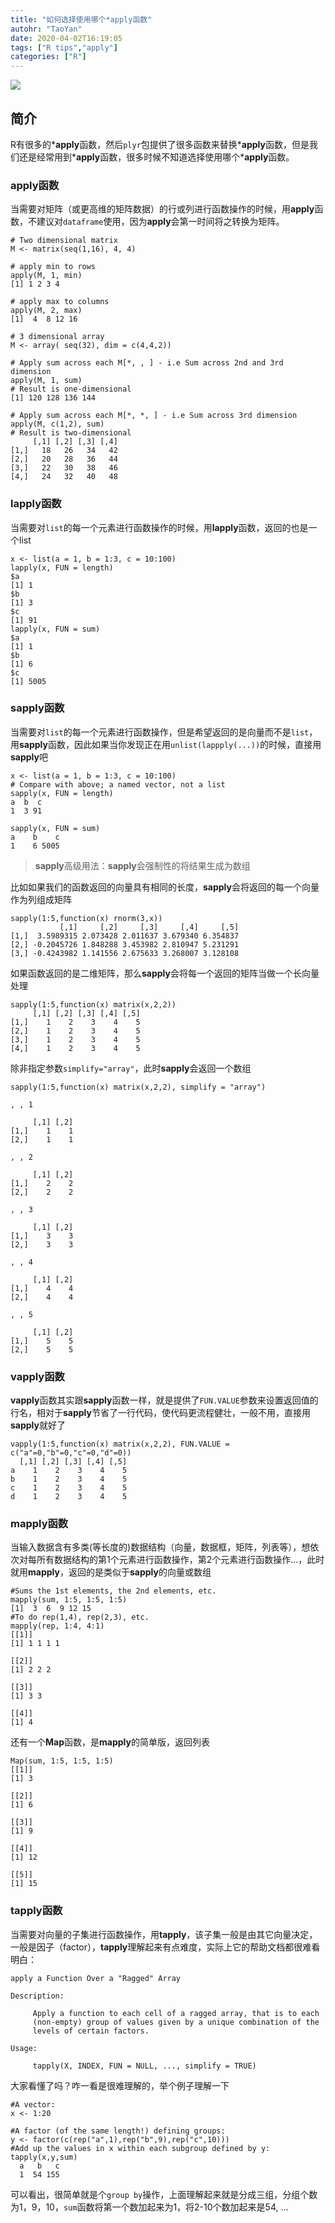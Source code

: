 ```yaml
---
title: "如何选择使用哪个*apply函数"
autohr: "TaoYan"
date: 2020-04-02T16:19:05
tags: ["R tips","apply"]
categories: ["R"]
---
```


![](https://cdn.jsdelivr.net/gh/YTLogos/pic_link@master/img/UMzZ4.png)


## 简介

R有很多的\***apply**函数，然后`plyr`包提供了很多函数来替换\***apply**函数，但是我们还是经常用到\***apply**函数，很多时候不知道选择使用哪个\***apply**函数。

<!--more-->

### apply函数

当需要对矩阵（或更高维的矩阵数据）的行或列进行函数操作的时候，用**apply**函数，不建议对`dataframe`使用，因为**apply**会第一时间将之转换为矩阵。

```
# Two dimensional matrix
M <- matrix(seq(1,16), 4, 4)

# apply min to rows
apply(M, 1, min)
[1] 1 2 3 4

# apply max to columns
apply(M, 2, max)
[1]  4  8 12 16

# 3 dimensional array
M <- array( seq(32), dim = c(4,4,2))

# Apply sum across each M[*, , ] - i.e Sum across 2nd and 3rd dimension
apply(M, 1, sum)
# Result is one-dimensional
[1] 120 128 136 144

# Apply sum across each M[*, *, ] - i.e Sum across 3rd dimension
apply(M, c(1,2), sum)
# Result is two-dimensional
     [,1] [,2] [,3] [,4]
[1,]   18   26   34   42
[2,]   20   28   36   44
[3,]   22   30   38   46
[4,]   24   32   40   48
```


### lapply函数

当需要对`list`的每一个元素进行函数操作的时候，用**lapply**函数，返回的也是一个list

```
x <- list(a = 1, b = 1:3, c = 10:100) 
lapply(x, FUN = length) 
$a 
[1] 1
$b 
[1] 3
$c 
[1] 91
lapply(x, FUN = sum) 
$a 
[1] 1
$b 
[1] 6
$c 
[1] 5005
```

### sapply函数

当需要对`list`的每一个元素进行函数操作，但是希望返回的是向量而不是`list`，用**sapply**函数，因此如果当你发现正在用`unlist(lappply(...))`的时候，直接用**sapply**吧

```
x <- list(a = 1, b = 1:3, c = 10:100)
# Compare with above; a named vector, not a list 
sapply(x, FUN = length)  
a  b  c   
1  3 91

sapply(x, FUN = sum)   
a    b    c    
1    6 5005 
```

> **sapply**高级用法：**sapply**会强制性的将结果生成为数组

比如如果我们的函数返回的向量具有相同的长度，**sapply**会将返回的每一个向量作为列组成矩阵

```
sapply(1:5,function(x) rnorm(3,x))
           [,1]     [,2]     [,3]     [,4]     [,5]
[1,]  3.5989315 2.073428 2.011637 3.679340 6.354837
[2,] -0.2045726 1.848288 3.453982 2.810947 5.231291
[3,] -0.4243982 1.141556 2.675633 3.268007 3.128108
```

如果函数返回的是二维矩阵，那么**sapply**会将每一个返回的矩阵当做一个长向量处理

```
sapply(1:5,function(x) matrix(x,2,2))
     [,1] [,2] [,3] [,4] [,5]
[1,]    1    2    3    4    5
[2,]    1    2    3    4    5
[3,]    1    2    3    4    5
[4,]    1    2    3    4    5
```

除非指定参数`simplify="array"`，此时**sapply**会返回一个数组

```
sapply(1:5,function(x) matrix(x,2,2), simplify = "array")

, , 1

     [,1] [,2]
[1,]    1    1
[2,]    1    1

, , 2

     [,1] [,2]
[1,]    2    2
[2,]    2    2

, , 3

     [,1] [,2]
[1,]    3    3
[2,]    3    3

, , 4

     [,1] [,2]
[1,]    4    4
[2,]    4    4

, , 5

     [,1] [,2]
[1,]    5    5
[2,]    5    5
```

### vapply函数

**vapply**函数其实跟**sapply**函数一样，就是提供了`FUN.VALUE`参数来设置返回值的行名，相对于**sapply**节省了一行代码，使代码更流程健壮，一般不用，直接用**sapply**就好了

```
vapply(1:5,function(x) matrix(x,2,2), FUN.VALUE = c("a"=0,"b"=0,"c"=0,"d"=0))
  [,1] [,2] [,3] [,4] [,5]
a    1    2    3    4    5
b    1    2    3    4    5
c    1    2    3    4    5
d    1    2    3    4    5
```

### mapply函数

当输入数据含有多类(等长度的)数据结构（向量，数据框，矩阵，列表等），想依次对每所有数据结构的第1个元素进行函数操作，第2个元素进行函数操作...，此时就用**mapply**，返回的是类似于**sapply**的向量或数组

```
#Sums the 1st elements, the 2nd elements, etc. 
mapply(sum, 1:5, 1:5, 1:5) 
[1]  3  6  9 12 15
#To do rep(1,4), rep(2,3), etc.
mapply(rep, 1:4, 4:1)   
[[1]]
[1] 1 1 1 1

[[2]]
[1] 2 2 2

[[3]]
[1] 3 3

[[4]]
[1] 4
```

还有一个**Map**函数，是**mapply**的简单版，返回列表

```
Map(sum, 1:5, 1:5, 1:5)
[[1]]
[1] 3

[[2]]
[1] 6

[[3]]
[1] 9

[[4]]
[1] 12

[[5]]
[1] 15
```

### tapply函数

当需要对向量的子集进行函数操作，用**tapply**，该子集一般是由其它向量决定，一般是因子（factor），**tapply**理解起来有点难度，实际上它的帮助文档都很难看明白：

```
apply a Function Over a "Ragged" Array

Description:

     Apply a function to each cell of a ragged array, that is to each
     (non-empty) group of values given by a unique combination of the
     levels of certain factors.

Usage:

     tapply(X, INDEX, FUN = NULL, ..., simplify = TRUE)
```

大家看懂了吗？咋一看是很难理解的，举个例子理解一下

```
#A vector:
x <- 1:20

#A factor (of the same length!) defining groups:
y <- factor(c(rep("a",1),rep("b",9),rep("c",10)))
#Add up the values in x within each subgroup defined by y:
tapply(x,y,sum)
  a   b   c 
  1  54 155
```

可以看出，很简单就是个`group by`操作，上面理解起来就是分成三组，分组个数为1，9，10，`sum`函数将第一个数加起来为1，将2-10个数加起来是54, ...

